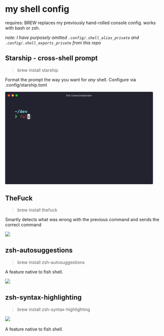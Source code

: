 # my shell config
requires: BREW
replaces my previously hand-rolled console config. works with bash or zsh.

_note: I have purposely omitted `.config/.shell_alias_private` and `.config/.shell_exports_private` from this repo_

## Starship - cross-shell prompt
> brew install starship

Format the prompt the way you want for *any* shell. 
Configure via .config/starship.toml

<img src="https://raw.githubusercontent.com/starship/starship/master/media/demo.gif" width="480" >


## TheFuck
> brew install thefuck

Smartly detects what was wrong with the previous command and sends the correct command

<img src="https://raw.githubusercontent.com/nvbn/thefuck/master/example.gif" width="480" >


## zsh-autosuggestions
> brew install zsh-autosuggestions

A feature native to fish shell.

<img src="https://camo.githubusercontent.com/8135e25b744f29e5fd83964eded4bd255aa1da74/68747470733a2f2f61736369696e656d612e6f72672f612f33373339302e706e67" width="480" >


## zsh-syntax-highlighting
> brew install zsh-syntax-highlighting

<img src="https://static.lwn.net/images/2013/11-fish-shell.png" width="480" >

A feature native to fish shell.
